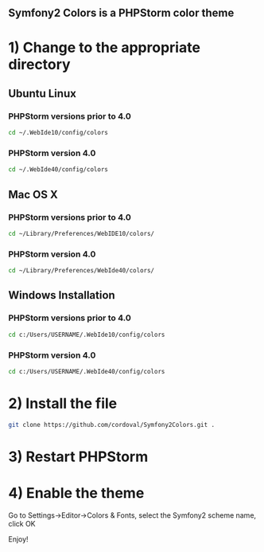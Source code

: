 Symfony2 Colors is a PHPStorm color theme
-----------------------------------------

# 1) Change to the appropriate directory

## Ubuntu Linux
### PHPStorm versions prior to 4.0

```bash
cd ~/.WebIde10/config/colors
```

### PHPStorm version 4.0
```bash
cd ~/.WebIde40/config/colors
```

## Mac OS X
### PHPStorm versions prior to 4.0

```bash
cd ~/Library/Preferences/WebIDE10/colors/
```

### PHPStorm version 4.0
```bash
cd ~/Library/Preferences/WebIde40/colors/
```

## Windows Installation
### PHPStorm versions prior to 4.0

```bash
cd c:/Users/USERNAME/.WebIde10/config/colors
```

### PHPStorm version 4.0

```bash
cd c:/Users/USERNAME/.WebIde40/config/colors
```

# 2) Install the file
```bash
git clone https://github.com/cordoval/Symfony2Colors.git .
```

# 3) Restart PHPStorm
# 4) Enable the theme

Go to Settings->Editor->Colors & Fonts, select the Symfony2 scheme name, click OK

Enjoy!

